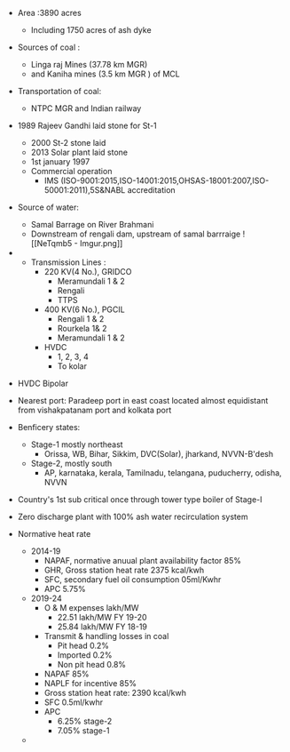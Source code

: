 - Area :3890 acres
    - Including 1750 acres of ash dyke
- Sources of coal :
    - Linga raj Mines (37.78 km MGR)
    - and Kaniha mines (3.5 km MGR ) of MCL
- Transportation of coal:
    - NTPC MGR and Indian railway
- 1989 Rajeev Gandhi laid stone for St-1
    - 2000 St-2 stone laid
    - 2013 Solar plant laid stone
    - 1st january 1997
    - Commercial operation
        - IMS (ISO-9001:2015,ISO-14001:2015,OHSAS-18001:2007,ISO-50001:2011),5S&NABL accreditation

- Source of water:
    - Samal Barrage on River Brahmani
    - Downstream of rengali dam, upstream of samal barrraige
![[NeTqmb5 - Imgur.png]]

- - Transmission Lines :
    - 220 KV(4 No.), GRIDCO
        - Meramundali 1 & 2
        - Rengali
        - TTPS
    - 400 KV(6 No.), PGCIL
        - Rengali 1 & 2
        - Rourkela 1& 2
        - Meramundali 1 & 2
    - HVDC
        - 1, 2, 3, 4
        - To kolar
- HVDC Bipolar
- Nearest port: Paradeep port in east coast located almost equidistant from vishakpatanam port and kolkata port
- Benficery states:
    - Stage-1 mostly northeast
        - Orissa, WB, Bihar, Sikkim, DVC(Solar), jharkand, NVVN-B'desh
    - Stage-2, mostly south
        - AP, karnataka, kerala, Tamilnadu, telangana, puducherry, odisha, NVVN
- Country's 1st sub critical once through tower type boiler of Stage-I
- Zero discharge plant with 100% ash water recirculation system
- Normative heat rate
    - 2014-19
        - NAPAF, normative anuual plant availability factor 85%
        - GHR, Gross station heat rate 2375 kcal/kwh
        - SFC, secondary fuel oil consumption 05ml/Kwhr
        - APC 5.75%
    - 2019-24
        - O & M expenses lakh/MW
            - 22.51 lakh/MW FY 19-20
            - 25.84 lakh/MW FY 18-19
        - Transmit & handling losses in coal
            - Pit head 0.2%
            - Imported 0.2%
            - Non pit head 0.8%
        - NAPAF 85%
        - NAPLF for incentive 85%
        - Gross station heat rate: 2390 kcal/kwh
        - SFC 0.5ml/kwhr
        - APC
            - 6.25% stage-2
            - 7.05% stage-1
    - 